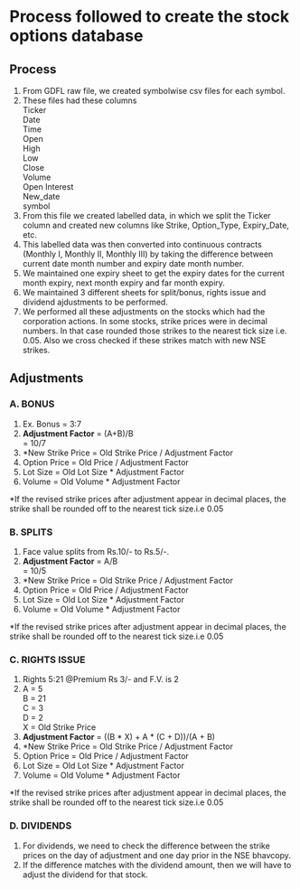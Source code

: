 # Process followed to create the stock options database
## Process
1. From GDFL raw file, we created symbolwise csv files for each symbol.
2. These files had these columns  
   Ticker  
   Date  
   Time  
   Open  
   High  
   Low  
   Close  
   Volume  
   Open Interest  
   New_date  
   symbol
3. From this file we created labelled data, in which we split the Ticker column and created new columns like Strike, Option_Type, Expiry_Date, etc.
4. This labelled data was then converted into continuous contracts (Monthly I, Monthly II, Monthly III) by taking the difference between current date month number and expiry date month number.
5. We maintained one expiry sheet to get the expiry dates for the current month expiry, next month expiry and far month expiry.
6. We maintained 3 different sheets for split/bonus, rights issue and dividend ajdustments to be performed.
7. We performed all these adjustments on the stocks which had the corporation actions. In some stocks, strike prices were in decimal numbers. In that case rounded those strikes to the nearest tick size i.e. 0.05. Also we cross checked if these strikes match with new NSE strikes.

## Adjustments
### A. BONUS
1. Ex. Bonus = 3:7
2. **Adjustment Factor** = (A+B)/B  
                         = 10/7
3. *New Strike Price = Old Strike Price / Adjustment Factor
4. Option Price = Old Price / Adjustment Factor
5. Lot Size = Old Lot Size * Adjustment Factor
6. Volume = Old Volume * Adjustment Factor


*If the revised strike prices after adjustment appear in decimal places, the strike shall be rounded off to the nearest tick size.i.e 0.05
### B. SPLITS
1. Face value splits from Rs.10/- to Rs.5/-.
2. **Adjustment Factor** = A/B  
                                                    = 10/5
3. *New Strike Price = Old Strike Price / Adjustment Factor
4. Option Price = Old Price / Adjustment Factor
5. Lot Size = Old Lot Size * Adjustment Factor
6. Volume = Old Volume * Adjustment Factor


*If the revised strike prices after adjustment appear in decimal places, the strike shall be rounded off to the nearest tick size.i.e 0.05
### C. RIGHTS ISSUE
1. Rights 5:21 @Premium Rs 3/- and F.V. is 2
2. A = 5  
   B = 21  
   C = 3  
   D = 2  
   X = Old Strike Price  
3. **Adjustment Factor** = ((B * X) + A * (C + D))/(A + B)
4. *New Strike Price = Old Strike Price / Adjustment Factor
5. Option Price = Old Price / Adjustment Factor
6. Lot Size = Old Lot Size * Adjustment Factor
7. Volume = Old Volume * Adjustment Factor


*If the revised strike prices after adjustment appear in decimal places, the strike shall be rounded off to the nearest tick size.i.e 0.05
### D. DIVIDENDS
1. For dividends, we need to check the difference between the strike prices on the day of adjustment and one day prior in the NSE bhavcopy.
2. If the difference matches with the dividend amount, then we will have to adjust the dividend for that stock.
